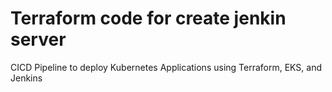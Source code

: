 # Terraform code for create jenkin server
CICD Pipeline to deploy Kubernetes Applications using Terraform, EKS, and Jenkins
